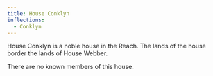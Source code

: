```yaml
---
title: House Conklyn
inflections:
  - Conklyn
---
```


House Conklyn is a noble house in the Reach. The lands of the house border the lands of House Webber.

There are no known members of this house.



